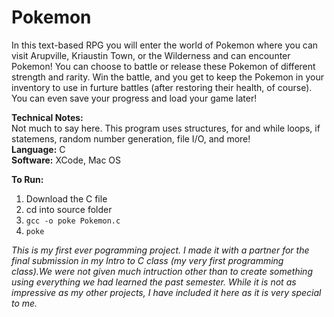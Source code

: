 # Pokemon
In this text-based RPG you will enter the world of Pokemon where you can visit Arupville, Kriaustin Town, or the Wilderness and can encounter Pokemon! You can choose to battle or release these Pokemon of different strength and rarity. Win the battle, and you get to keep the Pokemon in your inventory to use in furture battles (after restoring their health, of course). You can even save your progress and load your game later! 


**Technical Notes:** <br/>
Not much to say here. This program uses structures, for and while loops, if statemens, random number generation, file I/O, and more! <br/>
**Language:** C <br/>
**Software:** XCode, Mac OS <br/>

**To Run:**
1. Download the C file
2. cd into source folder
3. ```gcc -o poke Pokemon.c```
4. ```poke```

_This is my first ever pogramming project. I made it with a partner for the final submission in my Intro to C class (my very first programming class).We were not given much intruction other than to create something using everything we had learned the past semester. While it is not as impressive as my other projects, I have included it here as it is very special to me._
